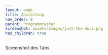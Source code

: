 ```yaml
---
layout: page
title: Ausrüstung
nav_order: 9
parent: Programmreiter
screenshot: assets/images/just-the-docs.png
has_children: true
---
```


Screenshot des Tabs
